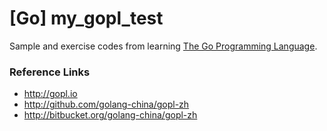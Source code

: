 # [Go] my_gopl_test  
Sample and exercise codes from learning  [The Go Programming Language](http://gopl.io). 

### Reference Links 
- http://gopl.io
- http://github.com/golang-china/gopl-zh
- http://bitbucket.org/golang-china/gopl-zh